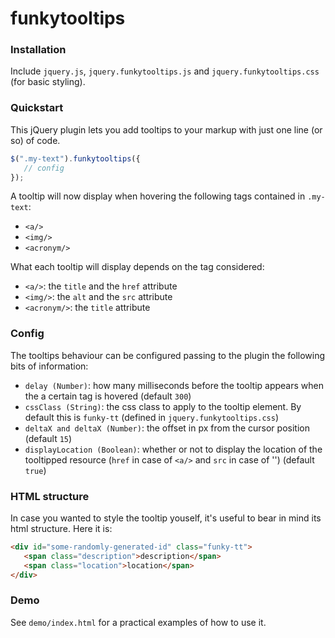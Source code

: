 # funkytooltips

### Installation

Include `jquery.js`, `jquery.funkytooltips.js` and `jquery.funkytooltips.css` (for basic styling). 

### Quickstart

This jQuery plugin lets you add tooltips to your markup with just one line (or so) of code.

```js
$(".my-text").funkytooltips({
   // config
});
```

A tooltip will now display when hovering the following tags contained in `.my-text`: 

- `<a/>`
- `<img/>`
- `<acronym/>`

What each tooltip will display depends on the tag considered:

- `<a/>`: the `title` and the `href` attribute
- `<img/>`: the `alt` and the `src` attribute
- `<acronym/>`: the `title` attribute

### Config

The tooltips behaviour can be configured passing to the plugin the following bits of information:

- `delay (Number)`: how many milliseconds before the tooltip appears when the a certain tag is hovered (default `300`)
- `cssClass (String)`: the css class to apply to the tooltip element. By default this is `funky-tt` (defined in `jquery.funkytooltips.css`)
- `deltaX and deltaX (Number)`: the offset in px from the cursor position (default `15`)
- `displayLocation (Boolean)`: whether or not to display the location of the tooltipped resource (`href` in case of `<a/>` and `src` in case of '<img/>') (default `true`)

### HTML structure

In case you wanted to style the tooltip youself, it's useful to bear in mind its html structure. Here it is:

```html
<div id="some-randomly-generated-id" class="funky-tt">
   <span class="description">description</span>
   <span class="location">location</span>
</div>
```

### Demo

See `demo/index.html` for a practical examples of how to use it.

